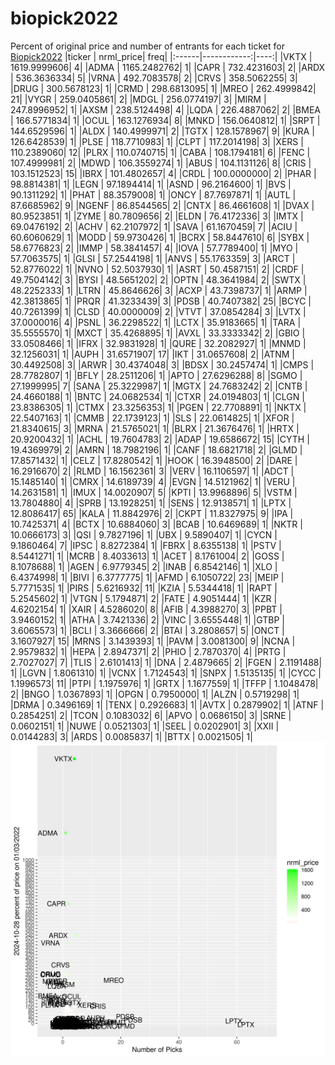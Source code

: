 # biopick2022
Percent of original price and number of entrants for each ticket for [Biopick2022](https://twitter.com/hashtag/Biopick2022)
|ticker |   nrml_price| freq|
|:------|------------:|----:|
|VKTX   | 1619.9999606|    4|
|ADMA   | 1165.2482762|    1|
|CAPR   |  732.4231603|    2|
|ARDX   |  536.3636334|    5|
|VRNA   |  492.7083578|    2|
|CRVS   |  358.5062255|    3|
|DRUG   |  300.5678123|    1|
|CRMD   |  298.6813095|    1|
|MREO   |  262.4999842|   21|
|VYGR   |  259.0405861|    2|
|MDGL   |  256.0774197|    3|
|MIRM   |  247.8996952|    1|
|AXSM   |  238.5124498|    4|
|LQDA   |  226.4887062|    2|
|BMEA   |  166.5771834|    1|
|OCUL   |  163.1276934|    8|
|MNKD   |  156.0640812|    1|
|SRPT   |  144.6529596|    1|
|ALDX   |  140.4999971|    2|
|TGTX   |  128.1578967|    9|
|KURA   |  126.6428539|    1|
|PLSE   |  118.7710983|    1|
|CLPT   |  117.2014198|    3|
|XERS   |  110.2389060|   12|
|PLRX   |  110.0740715|    1|
|CABA   |  108.1794181|    6|
|FENC   |  107.4999981|    2|
|MDWD   |  106.3559274|    1|
|ABUS   |  104.1131126|    8|
|CRIS   |  103.1512523|   15|
|IBRX   |  101.4802657|    4|
|CRDL   |  100.0000000|    2|
|PHAR   |   98.8814381|    1|
|LEGN   |   97.1894414|    1|
|ASND   |   96.2164600|    1|
|BVS    |   90.1311292|    1|
|PHAT   |   88.3579008|    1|
|ONCY   |   87.7697871|    1|
|AUTL   |   87.6685962|    9|
|NGENF  |   86.8544565|    2|
|CNTX   |   86.4661608|    1|
|DVAX   |   80.9523851|    1|
|ZYME   |   80.7809656|    2|
|ELDN   |   76.4172336|    3|
|IMTX   |   69.0476192|    2|
|ACHV   |   62.2107972|    1|
|SAVA   |   61.1670459|    7|
|ACIU   |   60.6060629|    1|
|MODD   |   59.9730426|    1|
|BCRX   |   58.8447610|    6|
|SYBX   |   58.6776823|    2|
|IMMP   |   58.3841457|    4|
|IOVA   |   57.7789400|    1|
|MYO    |   57.7063575|    1|
|GLSI   |   57.2544198|    1|
|ANVS   |   55.1763359|    3|
|ARCT   |   52.8776022|    1|
|NVNO   |   52.5037930|    1|
|ASRT   |   50.4587151|    2|
|CRDF   |   49.7504142|    3|
|BYSI   |   48.5651202|    2|
|OPTN   |   48.3641984|    2|
|SWTX   |   48.2252333|    1|
|LTRN   |   45.8646626|    3|
|ACXP   |   43.7398737|    1|
|ARMP   |   42.3813865|    1|
|PRQR   |   41.3233439|    3|
|PDSB   |   40.7407382|   25|
|BCYC   |   40.7261399|    1|
|CLSD   |   40.0000009|    2|
|VTVT   |   37.0854284|    3|
|LVTX   |   37.0000016|    4|
|PSNL   |   36.2298522|    1|
|LCTX   |   35.9183665|    1|
|TARA   |   35.5555570|    1|
|MXCT   |   35.4268895|    1|
|AVXL   |   33.3333342|    2|
|GBIO   |   33.0508466|    1|
|IFRX   |   32.9831928|    1|
|QURE   |   32.2082927|    1|
|MNMD   |   32.1256031|    1|
|AUPH   |   31.6571907|   17|
|IKT    |   31.0657608|    2|
|ATNM   |   30.4492508|    3|
|ARWR   |   30.4374048|    3|
|BDSX   |   30.2457474|    1|
|CMPS   |   28.7782807|    1|
|BFLY   |   28.2511206|    1|
|APTO   |   27.6296288|    8|
|SGMO   |   27.1999995|    7|
|SANA   |   25.3229987|    1|
|MGTX   |   24.7683242|    2|
|CNTB   |   24.4660188|    1|
|BNTC   |   24.0682534|    1|
|CTXR   |   24.0194803|    1|
|CLGN   |   23.8386305|    1|
|CTMX   |   23.3256353|    1|
|PGEN   |   22.7708891|    1|
|NKTX   |   22.5407163|    1|
|CMMB   |   22.1739123|    1|
|SLS    |   22.0614825|    1|
|XFOR   |   21.8340615|    3|
|MRNA   |   21.5765021|    1|
|BLRX   |   21.3676476|    1|
|HRTX   |   20.9200432|    1|
|ACHL   |   19.7604783|    2|
|ADAP   |   19.6586672|   15|
|CYTH   |   19.4369979|    2|
|AMRN   |   18.7982196|    1|
|CANF   |   18.6821718|    2|
|GLMD   |   17.8571432|    1|
|CELZ   |   17.8280542|    1|
|HOOK   |   16.3948500|    2|
|DARE   |   16.2916670|    2|
|RLMD   |   16.1562361|    3|
|VERV   |   16.1106597|    1|
|ADCT   |   15.1485140|    1|
|CMRX   |   14.6189739|    4|
|EVGN   |   14.5121962|    1|
|VERU   |   14.2631581|    1|
|IMUX   |   14.0020907|    5|
|KPTI   |   13.9968896|    5|
|VSTM   |   13.7804880|    4|
|SPRB   |   13.1928251|    1|
|SENS   |   12.9138571|    1|
|LPTX   |   12.8086417|   65|
|KALA   |   11.8842976|    2|
|CKPT   |   11.8327975|    9|
|IPA    |   10.7425371|    4|
|BCTX   |   10.6884060|    3|
|BCAB   |   10.6469689|    1|
|NKTR   |   10.0666173|    3|
|QSI    |    9.7827196|    1|
|UBX    |    9.5890407|    1|
|CYCN   |    9.1860464|    7|
|IPSC   |    8.8272384|    1|
|FBRX   |    8.6355138|    1|
|PSTV   |    8.5441271|    1|
|MCRB   |    8.4033613|    1|
|ACET   |    8.1761004|    2|
|GOSS   |    8.1078688|    1|
|AGEN   |    6.9779345|    2|
|INAB   |    6.8542146|    1|
|XLO    |    6.4374998|    1|
|BIVI   |    6.3777775|    1|
|AFMD   |    6.1050722|   23|
|MEIP   |    5.7771535|    1|
|PIRS   |    5.6216932|   11|
|KZIA   |    5.5344418|    1|
|RAPT   |    5.2545602|    1|
|VTGN   |    5.1794871|    2|
|FATE   |    4.9051444|    1|
|KZR    |    4.6202154|    1|
|XAIR   |    4.5286020|    8|
|AFIB   |    4.3988270|    3|
|PPBT   |    3.9460152|    1|
|ATHA   |    3.7421336|    2|
|VINC   |    3.6555448|    1|
|GTBP   |    3.6065573|    1|
|BCLI   |    3.3666666|    2|
|BTAI   |    3.2808657|    5|
|ONCT   |    3.1607927|   15|
|MRNS   |    3.1439393|    1|
|PAVM   |    3.0081300|    9|
|NCNA   |    2.9579832|    1|
|HEPA   |    2.8947371|    2|
|PHIO   |    2.7870370|    4|
|PRTG   |    2.7027027|    7|
|TLIS   |    2.6101413|    1|
|DNA    |    2.4879665|    2|
|FGEN   |    2.1191488|    1|
|LGVN   |    1.8061310|    1|
|VCNX   |    1.7124543|    1|
|SNPX   |    1.5135135|    1|
|CYCC   |    1.1996573|   11|
|PTPI   |    1.1975976|    1|
|GRTX   |    1.1677559|    1|
|TFFP   |    1.1048478|    2|
|BNGO   |    1.0367893|    1|
|OPGN   |    0.7950000|    1|
|ALZN   |    0.5719298|    1|
|DRMA   |    0.3496169|    1|
|TENX   |    0.2926683|    1|
|AVTX   |    0.2879902|    1|
|ATNF   |    0.2854251|    2|
|TCON   |    0.1083032|    6|
|APVO   |    0.0686150|    3|
|SRNE   |    0.0602151|    1|
|NUWE   |    0.0521303|    1|
|SEEL   |    0.0202901|    3|
|XXII   |    0.0144283|    3|
|ARDS   |    0.0085837|    1|
|BTTX   |    0.0021505|    1|
![retvspicks](biopicks.png?raw=true)
